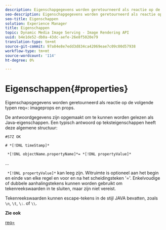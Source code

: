 ```yaml
---
description: Eigenschapgegevens worden geretourneerd als reactie op de volgende req=-typen imageprops en props.
seo-description: Eigenschapgegevens worden geretourneerd als reactie op de volgende req=-typen imageprops en props.
seo-title: Eigenschappen
solution: Experience Manager
title: Eigenschappen
topic: Dynamic Media Image Serving - Image Rendering API
uuid: b4e1de52-db0a-43dc-aefe-26e8f5020e79
translation-type: tm+mt
source-git-commit: 97a84e8e7edd3d834ca42069eae7c09c00d57938
workflow-type: tm+mt
source-wordcount: '114'
ht-degree: 0%

---
```



# Eigenschappen{#properties}

Eigenschapsgegevens worden geretourneerd als reactie op de volgende typen req=: imageprops en props.

De antwoordgegevens zijn opgemaakt om te kunnen worden gelezen als Java-eigenschappen. Een typisch antwoord op teksteigenschappen heeft deze algemene structuur:

`#S7Z OK`

`# *[!DNL timeStamp]*`

` *[!DNL objectName.propertyName]*= *[!DNL propertyValue]*`

...

` *[!DNL propertyValue]*` kan leeg zijn. Witruimte is optioneel aan het begin en einde van elke regel en voor en na het scheidingsteken &#39;=&#39;. Enkelvoudige of dubbele aanhalingstekens kunnen worden gebruikt om tekenreekswaarden in te sluiten, maar zijn niet vereist.

Tekenreekswaarden kunnen escape-tekens in de stijl JAVA bevatten, zoals `\n`, `\t`, `\:`. of `\\`.

**Zie ook**

[req=](../../../../../ir-api/http-protocol/image-rendering-api-ref/c-ir-http-protocol-ref/c-ir-http-protocol-command-reference/r-ir-req.md#reference-792b1a663fb64261bd2de2a209b847fb)
